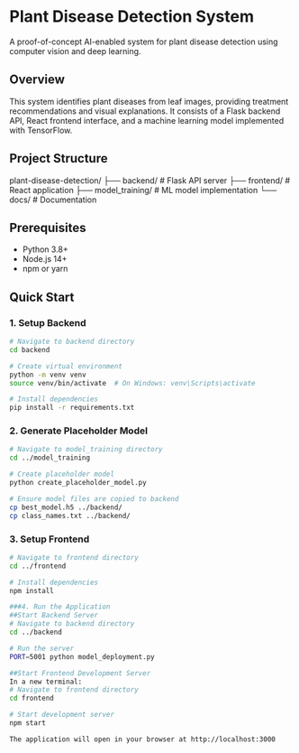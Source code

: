 # Plant Disease Detection System

A proof-of-concept AI-enabled system for plant disease detection using computer vision and deep learning.

## Overview

This system identifies plant diseases from leaf images, providing treatment recommendations and visual explanations. It consists of a Flask backend API, React frontend interface, and a machine learning model implemented with TensorFlow.

## Project Structure
plant-disease-detection/
├── backend/              # Flask API server
├── frontend/             # React application
├── model_training/       # ML model implementation
└── docs/                 # Documentation

## Prerequisites

- Python 3.8+
- Node.js 14+
- npm or yarn

## Quick Start

### 1. Setup Backend

```bash
# Navigate to backend directory
cd backend

# Create virtual environment
python -m venv venv
source venv/bin/activate  # On Windows: venv\Scripts\activate

# Install dependencies
pip install -r requirements.txt
```
### 2. Generate Placeholder Model
```bash
# Navigate to model_training directory
cd ../model_training

# Create placeholder model
python create_placeholder_model.py

# Ensure model files are copied to backend
cp best_model.h5 ../backend/
cp class_names.txt ../backend/

```
### 3. Setup Frontend

```bash
# Navigate to frontend directory
cd ../frontend

# Install dependencies
npm install

###4. Run the Application
##Start Backend Server
# Navigate to backend directory
cd ../backend

# Run the server
PORT=5001 python model_deployment.py

##Start Frontend Development Server
In a new terminal:
# Navigate to frontend directory
cd frontend

# Start development server
npm start

The application will open in your browser at http://localhost:3000
```